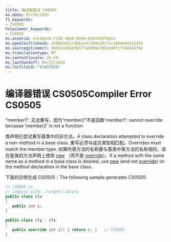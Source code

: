 ```yaml
---
title: 编译器错误 CS0505
ms.date: 07/20/2015
f1_keywords:
- CS0505
helpviewer_keywords:
- CS0505
ms.assetid: e3cb9e33-7338-4869-859b-81d7439f0d23
ms.openlocfilehash: a58062e2cc9b0aed21096a6cf2ca98de043c34f8
ms.sourcegitcommit: 9b552addadfb57fab0b9e7852ed4f1f1b8a42f8e
ms.translationtype: MT
ms.contentlocale: zh-CN
ms.lasthandoff: 04/23/2019
ms.locfileid: "61657028"
---
```

# <a name="compiler-error-cs0505"></a><span data-ttu-id="9c92b-102">编译器错误 CS0505</span><span class="sxs-lookup"><span data-stu-id="9c92b-102">Compiler Error CS0505</span></span>
<span data-ttu-id="9c92b-103">“member1”: 无法重写，因为“member2”不是函数</span><span class="sxs-lookup"><span data-stu-id="9c92b-103">'member1': cannot override because 'member2' is not a function</span></span>  
  
 <span data-ttu-id="9c92b-104">类声明已尝试重写基类中的非方法。</span><span class="sxs-lookup"><span data-stu-id="9c92b-104">A class declaration attempted to override a non-method in a base class.</span></span> <span data-ttu-id="9c92b-105">重写必须与成员类型相匹配。</span><span class="sxs-lookup"><span data-stu-id="9c92b-105">Overrides must match the member type.</span></span> <span data-ttu-id="9c92b-106">如果所需方法的名称要与基类中某方法的名称相同，请在基类的方法声明上使用 [new](../../csharp/language-reference/keywords/new.md) （而不是 [override](../../csharp/language-reference/keywords/override.md)）。</span><span class="sxs-lookup"><span data-stu-id="9c92b-106">If a method with the same name as a method in a base class is desired, use [new](../../csharp/language-reference/keywords/new.md) (and not [override](../../csharp/language-reference/keywords/override.md)) on the method declaration in the base class.</span></span>  
  
 <span data-ttu-id="9c92b-107">下面的示例生成 CS0505：</span><span class="sxs-lookup"><span data-stu-id="9c92b-107">The following sample generates CS0505:</span></span>  
  
```csharp  
// CS0505.cs  
// compile with: /target:library  
public class clx  
{  
   public int i;  
}  
  
public class cly : clx  
{  
   public override int i() { return 0; }   // CS0505  
}  
```
